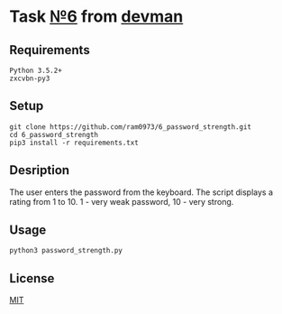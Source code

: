 # Task [№6](https://devman.org/challenges/6/) from [devman](https://devman.org)
## Requirements
```
Python 3.5.2+
zxcvbn-py3
```
## Setup
```    
git clone https://github.com/ram0973/6_password_strength.git
cd 6_password_strength
pip3 install -r requirements.txt
```
## Desription
The user enters the password from the keyboard.
The script displays a rating from 1 to 10.
1 - very weak password, 10 - very strong.
## Usage 
``` 
python3 password_strength.py
```
## License
[MIT](http://opensource.org/licenses/MIT)